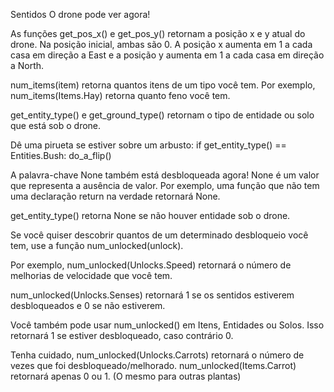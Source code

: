 Sentidos</size>
</line-height>
O drone pode ver agora! 

As funções get_pos_x() e get_pos_y() retornam a posição x e y atual do drone. Na posição inicial, ambas são 0. A posição x aumenta em 1 a cada casa em direção a East e a posição y aumenta em 1 a cada casa em direção a North.

num_items(item) retorna quantos itens de um tipo você tem.
Por exemplo, num_items(Items.Hay) retorna quanto feno você tem.

get_entity_type() e get_ground_type() retornam o tipo de entidade ou solo que está sob o drone.

Dê uma pirueta se estiver sobre um arbusto:
if get_entity_type() == Entities.Bush:
	do_a_flip()

A palavra-chave None também está desbloqueada agora! None é um valor que representa a ausência de valor.
Por exemplo, uma função que não tem uma declaração return na verdade retornará None.

get_entity_type() retorna None se não houver entidade sob o drone.


Se você quiser descobrir quantos de um determinado desbloqueio você tem, use a função num_unlocked(unlock).

Por exemplo, num_unlocked(Unlocks.Speed) retornará o número de melhorias de velocidade que você tem.

num_unlocked(Unlocks.Senses) retornará 1 se os sentidos estiverem desbloqueados e 0 se não estiverem.

Você também pode usar num_unlocked() em Itens, Entidades ou Solos. Isso retornará 1 se estiver desbloqueado, caso contrário 0.

Tenha cuidado, num_unlocked(Unlocks.Carrots) retornará o número de vezes que foi desbloqueado/melhorado.
num_unlocked(Items.Carrot) retornará apenas 0 ou 1. (O mesmo para outras plantas)